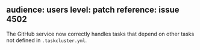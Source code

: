 audience: users
level: patch
reference: issue 4502
---
The GitHub service now correctly handles tasks that depend on other tasks not defined in `.taskcluster.yml`.
